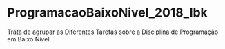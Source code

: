 # ProgramacaoBaixoNivel_2018_Ibk
Trata de agrupar as Diferentes Tarefas sobre a Disciplina de Programação em Baixo Nível
